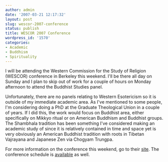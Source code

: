 ```yaml
---
author: admin
date: '2007-03-21 12:17:32'
layout: post
slug: wescor-2007-conference
status: publish
title: WESCOR 2007 Conference
wordpress_id: '1570'
categories:
- Academic
- Buddhism
- Spirituality
---
```

I will be attending the Western Commission for the Study of Religion (WESCOR) conference in Berkeley this weekend. I'll be there all day on Sunday and I plan to skip out of work for a couple of hours on Monday afternoon to attend the Buddhist Studies panel.

Unfortunately, there are no panels relating to Western Esotericism so it is outside of my immediate academic area. As I've mentioned to some people, I'm considering doing a PhD at the Graduate Theological Union in a couple of years. If I did this, the work would focus on Buddhist area, either specifically on Mikkyo ritual or on American Buddhism and Buddhist groups. The Shambhala tradition has been something I've considered making an academic study of since it is relatively contained in time and space yet is very obviously an American Buddhist tradition with roots in Tibetan Vajrayana and Japanese Zen via Chogyam Trungpa.

For more information on the conference this weekend, go to their <a href="http://www.sjsu.edu/wecsor/">site</a>. The conference schedule is <a href="http://www.sjsu.edu/wecsor/Program.htm">available</a> as well.
